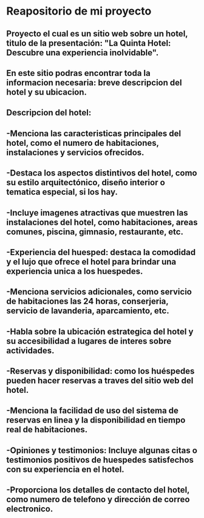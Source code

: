 # Reapositorio de mi proyecto
## Proyecto el cual es un sitio web sobre un hotel, titulo de la presentación: "La Quinta Hotel: Descubre una experiencia inolvidable". 

## En este sitio podras encontrar toda la informacion necesaria: breve descripcion del hotel y su ubicacion.
## Descripcion del hotel:
## -Menciona las caracteristicas principales del hotel, como el numero de habitaciones, instalaciones y servicios ofrecidos.
## -Destaca los aspectos distintivos del hotel, como su estilo arquitectónico, diseño interior o tematica especial, si los hay.
## -Incluye imagenes atractivas que muestren las instalaciones del hotel, como habitaciones, areas comunes, piscina, gimnasio, restaurante, etc.
## -Experiencia del huesped: destaca la comodidad y el lujo que ofrece el hotel para brindar una experiencia unica a los huespedes.
## -Menciona servicios adicionales, como servicio de habitaciones las 24 horas, conserjeria, servicio de lavanderia, aparcamiento, etc.
## -Habla sobre la ubicación estrategica del hotel y su accesibilidad a lugares de interes sobre actividades.
## -Reservas y disponibilidad: como los huéspedes pueden hacer reservas a traves del sitio web del hotel.
## -Menciona la facilidad de uso del sistema de reservas en linea y la disponibilidad en tiempo real de habitaciones.
## -Opiniones y testimonios: Incluye algunas citas o testimonios positivos de huespedes satisfechos con su experiencia en el hotel.
## -Proporciona los detalles de contacto del hotel, como numero de telefono y dirección de correo electronico.








